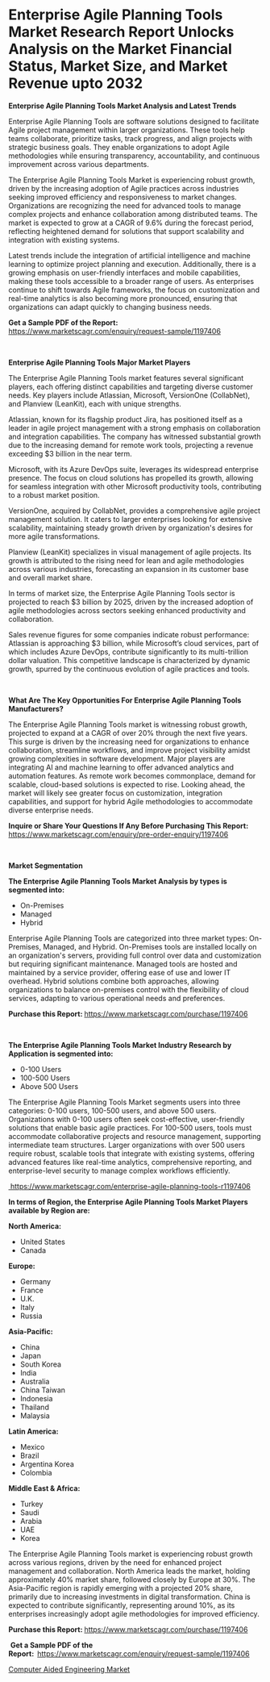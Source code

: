 <p><h1>Enterprise Agile Planning Tools Market Research Report Unlocks Analysis on the Market Financial Status, Market Size, and Market Revenue upto 2032</h1></p><p><strong>Enterprise Agile Planning Tools Market Analysis and Latest Trends</strong></p>
<p><p>Enterprise Agile Planning Tools are software solutions designed to facilitate Agile project management within larger organizations. These tools help teams collaborate, prioritize tasks, track progress, and align projects with strategic business goals. They enable organizations to adopt Agile methodologies while ensuring transparency, accountability, and continuous improvement across various departments.</p><p>The Enterprise Agile Planning Tools Market is experiencing robust growth, driven by the increasing adoption of Agile practices across industries seeking improved efficiency and responsiveness to market changes. Organizations are recognizing the need for advanced tools to manage complex projects and enhance collaboration among distributed teams. The market is expected to grow at a CAGR of 9.6% during the forecast period, reflecting heightened demand for solutions that support scalability and integration with existing systems.</p><p>Latest trends include the integration of artificial intelligence and machine learning to optimize project planning and execution. Additionally, there is a growing emphasis on user-friendly interfaces and mobile capabilities, making these tools accessible to a broader range of users. As enterprises continue to shift towards Agile frameworks, the focus on customization and real-time analytics is also becoming more pronounced, ensuring that organizations can adapt quickly to changing business needs.</p></p>
<p><strong>Get a Sample PDF of the Report:&nbsp;</strong> <a href="https://www.marketscagr.com/enquiry/request-sample/1197406?utm_campaign=3127&utm_medium=2&utm_source=Github&utm_content=ia&utm_term=09032025&utm_id=enterprise-agile-planning-tools">https://www.marketscagr.com/enquiry/request-sample/1197406</a></p>
<p>&nbsp;</p>
<p><strong>Enterprise Agile Planning Tools Major Market Players</strong></p>
<p><p>The Enterprise Agile Planning Tools market features several significant players, each offering distinct capabilities and targeting diverse customer needs. Key players include Atlassian, Microsoft, VersionOne (CollabNet), and Planview (LeanKit), each with unique strengths.</p><p>Atlassian, known for its flagship product Jira, has positioned itself as a leader in agile project management with a strong emphasis on collaboration and integration capabilities. The company has witnessed substantial growth due to the increasing demand for remote work tools, projecting a revenue exceeding $3 billion in the near term.</p><p>Microsoft, with its Azure DevOps suite, leverages its widespread enterprise presence. The focus on cloud solutions has propelled its growth, allowing for seamless integration with other Microsoft productivity tools, contributing to a robust market position.</p><p>VersionOne, acquired by CollabNet, provides a comprehensive agile project management solution. It caters to larger enterprises looking for extensive scalability, maintaining steady growth driven by organization's desires for more agile transformations.</p><p>Planview (LeanKit) specializes in visual management of agile projects. Its growth is attributed to the rising need for lean and agile methodologies across various industries, forecasting an expansion in its customer base and overall market share.</p><p>In terms of market size, the Enterprise Agile Planning Tools sector is projected to reach $3 billion by 2025, driven by the increased adoption of agile methodologies across sectors seeking enhanced productivity and collaboration.</p><p>Sales revenue figures for some companies indicate robust performance: Atlassian is approaching $3 billion, while Microsoft’s cloud services, part of which includes Azure DevOps, contribute significantly to its multi-trillion dollar valuation. This competitive landscape is characterized by dynamic growth, spurred by the continuous evolution of agile practices and tools.</p></p>
<p>&nbsp;</p>
<p><strong>What Are The Key Opportunities For Enterprise Agile Planning Tools Manufacturers?</strong></p>
<p><p>The Enterprise Agile Planning Tools market is witnessing robust growth, projected to expand at a CAGR of over 20% through the next five years. This surge is driven by the increasing need for organizations to enhance collaboration, streamline workflows, and improve project visibility amidst growing complexities in software development. Major players are integrating AI and machine learning to offer advanced analytics and automation features. As remote work becomes commonplace, demand for scalable, cloud-based solutions is expected to rise. Looking ahead, the market will likely see greater focus on customization, integration capabilities, and support for hybrid Agile methodologies to accommodate diverse enterprise needs.</p></p>
<p><strong>Inquire or Share Your Questions If Any Before Purchasing This Report:</strong> <a href="https://www.marketscagr.com/enquiry/pre-order-enquiry/1197406?utm_campaign=3127&utm_medium=2&utm_source=Github&utm_content=ia&utm_term=09032025&utm_id=enterprise-agile-planning-tools">https://www.marketscagr.com/enquiry/pre-order-enquiry/1197406</a></p>
<p>&nbsp;</p>
<p><strong>Market Segmentation</strong></p>
<p><strong>The Enterprise Agile Planning Tools Market Analysis by types is segmented into:</strong></p>
<p><ul><li>On-Premises</li><li>Managed</li><li>Hybrid</li></ul></p>
<p><p>Enterprise Agile Planning Tools are categorized into three market types: On-Premises, Managed, and Hybrid. On-Premises tools are installed locally on an organization's servers, providing full control over data and customization but requiring significant maintenance. Managed tools are hosted and maintained by a service provider, offering ease of use and lower IT overhead. Hybrid solutions combine both approaches, allowing organizations to balance on-premises control with the flexibility of cloud services, adapting to various operational needs and preferences.</p></p>
<p><strong>Purchase this Report:&nbsp;</strong><a href="https://www.marketscagr.com/purchase/1197406?utm_campaign=3127&utm_medium=2&utm_source=Github&utm_content=ia&utm_term=09032025&utm_id=enterprise-agile-planning-tools">https://www.marketscagr.com/purchase/1197406</a></p>
<p>&nbsp;</p>
<p><strong>The Enterprise Agile Planning Tools Market Industry Research by Application is segmented into:</strong></p>
<p><ul><li>0-100 Users</li><li>100-500 Users</li><li>Above 500 Users</li></ul></p>
<p><p>The Enterprise Agile Planning Tools Market segments users into three categories: 0-100 users, 100-500 users, and above 500 users. Organizations with 0-100 users often seek cost-effective, user-friendly solutions that enable basic agile practices. For 100-500 users, tools must accommodate collaborative projects and resource management, supporting intermediate team structures. Larger organizations with over 500 users require robust, scalable tools that integrate with existing systems, offering advanced features like real-time analytics, comprehensive reporting, and enterprise-level security to manage complex workflows efficiently.</p></p>
<p><a href="https://www.marketscagr.com/enterprise-agile-planning-tools-r1197406?utm_campaign=3127&utm_medium=2&utm_source=Github&utm_content=ia&utm_term=09032025&utm_id=enterprise-agile-planning-tools">&nbsp;https://www.marketscagr.com/enterprise-agile-planning-tools-r1197406</a></p>
<p><strong>In terms of Region, the Enterprise Agile Planning Tools Market Players available by Region are:</strong></p>
<p>
    <p> <strong> North America: </strong>
        <ul>
            <li>United States</li>
            <li>Canada</li>
        </ul>
        </p> 
    <p> <strong> Europe: </strong>
        <ul>
            <li>Germany</li>
            <li>France</li>
            <li>U.K.</li>
            <li>Italy</li>
            <li>Russia</li>
        </ul>
        </p> 
    <p> <strong> Asia-Pacific: </strong>
        <ul>
            <li>China</li>
            <li>Japan</li>
            <li>South Korea</li>
            <li>India</li>
            <li>Australia</li>
            <li>China Taiwan</li>
            <li>Indonesia</li>
            <li>Thailand</li>
            <li>Malaysia</li>
        </ul>
        </p> 
    <p> <strong> Latin America: </strong>
        <ul>
            <li>Mexico</li>
            <li>Brazil</li>
            <li>Argentina Korea</li>
            <li>Colombia</li>
        </ul>
        </p> 
    <p> <strong> Middle East & Africa: </strong>
        <ul>
            <li>Turkey</li>
            <li>Saudi</li>
            <li>Arabia</li>
            <li>UAE</li>
            <li>Korea</li>
        </ul>
    </p>
    </p>
<p><p>The Enterprise Agile Planning Tools market is experiencing robust growth across various regions, driven by the need for enhanced project management and collaboration. North America leads the market, holding approximately 40% market share, followed closely by Europe at 30%. The Asia-Pacific region is rapidly emerging with a projected 20% share, primarily due to increasing investments in digital transformation. China is expected to contribute significantly, representing around 10%, as its enterprises increasingly adopt agile methodologies for improved efficiency.</p></p>
<p><strong>Purchase this Report: </strong><a href="https://www.marketscagr.com/purchase/1197406?utm_campaign=3127&utm_medium=2&utm_source=Github&utm_content=ia&utm_term=09032025&utm_id=enterprise-agile-planning-tools">https://www.marketscagr.com/purchase/1197406</a></p>
<p>&nbsp;<strong>Get a Sample PDF of the Report:&nbsp;&nbsp;</strong><a href="https://www.marketscagr.com/enquiry/request-sample/1197406?utm_campaign=3127&utm_medium=2&utm_source=Github&utm_content=ia&utm_term=09032025&utm_id=enterprise-agile-planning-tools">https://www.marketscagr.com/enquiry/request-sample/1197406</a></p>
<p><strong></strong></p>
<p><p><a href="https://github.com/geyangvayora/Market-Research-Report-List-1/blob/main/computer-aided-engineering-market.md?utm_campaign=3127&utm_medium=2&utm_source=Github&utm_content=ia&utm_term=09032025&utm_id=enterprise-agile-planning-tools">Computer Aided Engineering Market</a></p></p>